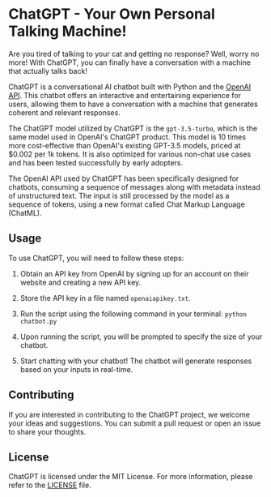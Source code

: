 # ChatGPT - Your Own Personal Talking Machine!

Are you tired of talking to your cat and getting no response? Well, worry no more! With ChatGPT, you can finally have a conversation with a machine that actually talks back!

ChatGPT is a conversational AI chatbot built with Python and the [OpenAI API](https://platform.openai.com/docs/). This chatbot offers an interactive and entertaining experience for users, allowing them to have a conversation with a machine that generates coherent and relevant responses.

The ChatGPT model utilized by ChatGPT is the `gpt-3.5-turbo`, which is the same model used in OpenAI's ChatGPT product. This model is 10 times more cost-effective than OpenAI's existing GPT-3.5 models, priced at $0.002 per 1k tokens. It is also optimized for various non-chat use cases and has been tested successfully by early adopters.

The OpenAI API used by ChatGPT has been specifically designed for chatbots, consuming a sequence of messages along with metadata instead of unstructured text. The input is still processed by the model as a sequence of tokens, using a new format called Chat Markup Language (ChatML).

## Usage

To use ChatGPT, you will need to follow these steps:

1. Obtain an API key from OpenAI by signing up for an account on their website and creating a new API key.

2. Store the API key in a file named `openaiapikey.txt`.

3. Run the script using the following command in your terminal: `python chatbot.py`

4. Upon running the script, you will be prompted to specify the size of your chatbot.

5. Start chatting with your chatbot! The chatbot will generate responses based on your inputs in real-time.

## Contributing

If you are interested in contributing to the ChatGPT project, we welcome your ideas and suggestions. You can submit a pull request or open an issue to share your thoughts.

## License

ChatGPT is licensed under the MIT License. For more information, please refer to the [LICENSE](LICENSE) file.
